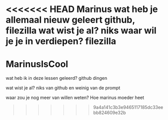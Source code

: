 <<<<<<< HEAD
Marinus
wat heb je allemaal nieuw geleert
github, filezilla 
wat wist je al?
niks
waar wil je je in verdiepen?
filezilla
=======
# MarinusIsCool

wat heb ik in deze lessen geleerd?
github dingen

wat wist je al?
niks van github en weinig van de prompt

waar zou je nog meer van willen weten?
Hoe marinus moeder heet
>>>>>>> 9a4a141c3b3e9465117185dc33eebb824609e32b
